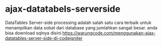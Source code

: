 # ajax-datatabels-serverside
DataTables Server-side processing adalah salah satu cara terbaik untuk menampilkan data sobat dari database yang jumlahkan sangat besar.
anda bisa download sqlnya disini https://warungcode.com/menggunakan-ajax-datatables-server-side-di-codeigniter
